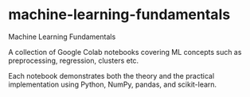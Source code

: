 # machine-learning-fundamentals


Machine Learning Fundamentals

A collection of Google Colab notebooks covering ML concepts such as preprocessing, regression, clusters etc.

Each notebook demonstrates both the theory and the practical implementation using Python, NumPy, pandas, and scikit-learn.
